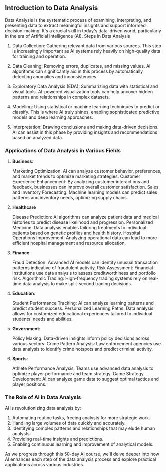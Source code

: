 ## Introduction to Data Analysis

Data Analysis is the systematic process of examining, interpreting, and presenting data to extract meaningful insights and support informed decision-making. It's a crucial skill in today's data-driven world, particularly in the era of Artificial Intelligence (AI).
Steps in Data Analysis

1) Data Collection: Gathering relevant data from various sources. This step is increasingly important as AI systems rely heavily on high-quality data for training and operation.

2) Data Cleaning: Removing errors, duplicates, and missing values. AI algorithms can significantly aid in this process by automatically detecting anomalies and inconsistencies.

3) Exploratory Data Analysis (EDA): Summarizing data with statistical and visual tools. AI-powered visualization tools can help uncover hidden patterns and relationships in complex datasets.

4) Modeling: Using statistical or machine learning techniques to predict or classify. This is where AI truly shines, enabling sophisticated predictive models and deep learning approaches.

5) Interpretation: Drawing conclusions and making data-driven decisions. AI can assist in this phase by providing insights and recommendations based on analyzed data.

### Applications of Data Analysis in Various Fields
1) **Business**:

    Marketing Optimization: AI can analyze customer behavior, preferences, and market trends to optimize marketing strategies.
    Customer Experience Enhancement: By analyzing customer interactions and feedback, businesses can improve overall customer satisfaction.
    Sales and Inventory Forecasting: Machine learning models can predict sales patterns and inventory needs, optimizing supply chains.

2) **Healthcare**

    Disease Prediction: AI algorithms can analyze patient data and medical histories to predict disease likelihood and progression.
    Personalized Medicine: Data analysis enables tailoring treatments to individual patients based on genetic profiles and health history.
    Hospital Operations Improvement: Analyzing operational data can lead to more efficient hospital management and resource allocation.

3) **Finance**:

    Fraud Detection: Advanced AI models can identify unusual transaction patterns indicative of fraudulent activity.
    Risk Assessment: Financial institutions use data analysis to assess creditworthiness and portfolio risk.
    Algorithmic Trading: High-frequency trading systems rely on real-time data analysis to make split-second trading decisions.

4) **Education**:

    Student Performance Tracking: AI can analyze learning patterns and predict student success.
    Personalized Learning Paths: Data analysis allows for customized educational experiences tailored to individual students' needs and abilities.

5) **Government**:

    Policy Making: Data-driven insights inform policy decisions across various sectors.
    Crime Pattern Analysis: Law enforcement agencies use data analysis to identify crime hotspots and predict criminal activity.

6) **Sports**:

    Athlete Performance Analysis: Teams use advanced data analysis to optimize player performance and team strategy.
    Game Strategy Development: AI can analyze game data to suggest optimal tactics and player positions.

### The Role of AI in Data Analysis

AI is revolutionizing data analysis by:

1) Automating routine tasks, freeing analysts for more strategic work.
2) Handling large volumes of data quickly and accurately.
3) Identifying complex patterns and relationships that may elude human analysts.
4) Providing real-time insights and predictions.
5) Enabling continuous learning and improvement of analytical models.

As we progress through this 50-day AI course, we'll delve deeper into how AI enhances each step of the data analysis process and explore practical applications across various industries.
